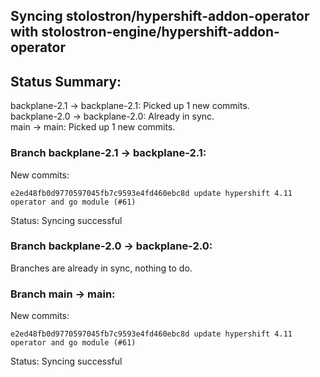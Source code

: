 ## Syncing stolostron/hypershift-addon-operator with stolostron-engine/hypershift-addon-operator

## Status Summary:

backplane-2.1 -> backplane-2.1: Picked up 1 new commits.  
backplane-2.0 -> backplane-2.0: Already in sync.  
main -> main: Picked up 1 new commits.  

### Branch backplane-2.1 -> backplane-2.1:

New commits:

```
e2ed48fb0d9770597045fb7c9593e4fd460ebc8d update hypershift 4.11 operator and go module (#61)
```

Status: Syncing successful

### Branch backplane-2.0 -> backplane-2.0:

Branches are already in sync, nothing to do.

### Branch main -> main:

New commits:

```
e2ed48fb0d9770597045fb7c9593e4fd460ebc8d update hypershift 4.11 operator and go module (#61)
```

Status: Syncing successful
